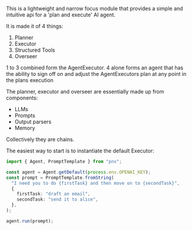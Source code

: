 This is a lightweight and narrow focus module that provides a simple and intuitive api for a 'plan and execute' AI agent.

It is made it of 4 things:

1. Planner
2. Executor
3. Structured Tools
4. Overseer

1 to 3 combined form the AgentExecutor.
4 alone forms an agent that has the ability to sign off on and adjust the AgentExecutors plan at any point in the plans execution

The planner, executor and overseer are essentially made up from components:

- LLMs
- Prompts
- Output parsers
- Memory

Collectively they are chains.

The easiest way to start is to instantiate the default Executor:

```typescript
import { Agent, PromptTemplate } from "pnx";

const agent = Agent.getDefault(process.env.OPENAI_KEY);
const prompt = PromptTemplate.fromString(
  "I need you to do {firstTask} and then move on to {secondTask}",
  {
    firstTask: "draft an email",
    secondTask: "send it to alice",
  },
);

agent.run(prompt);
```
